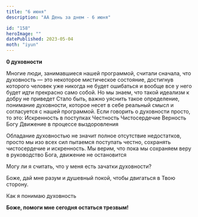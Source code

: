 ```yaml
---
title: "6 июня"
description: "АА День за днем - 6 июня"

id: "158"
heroImage: ""
datePublished: 2023-05-04
moth: "iyun"
---
```


**0 духовности**

Многие люди, занимавшиеся нашей программой, считали сначала, что духовность —
это некоторое мистическое состояние, достигнув которого человек уже никогда не
будет ошибаться и вообще все у него будет идти прекрасно само собой. Но мы
знаем, что такой идеализм к добру не приведет Стало быть, важно уяснить такое
определение, понимание духовности, которое несет в себе реальный смысл и
согласуется с нашей программой. Если говорить о духовности просто, то это:
Искренность в поступках Честность Чистосердечие Верность Богу Движение в
процессе выздоровления

Обладание духовностью не значит полное отсутствие недостатков, просто мы изо
всех сил пытаемся поступать честно, сохранять чистосердечие и искренность. Мы
верим, что пока мы сохраняем веру в руководство Бога, движение не остановится

Могу ли я считать, что у меня есть зачатки духовности?

Боже, дай мне разум и душевный покой, чтобы двигаться в Твою сторону.

Как я понимаю духовность

**Боже, помоги мне сегодня остаться трезвым!**
